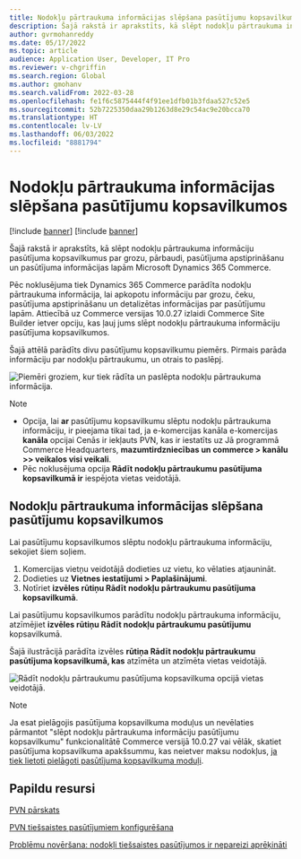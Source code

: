 ```yaml
---
title: Nodokļu pārtraukuma informācijas slēpšana pasūtījumu kopsavilkumos
description: Šajā rakstā ir aprakstīts, kā slēpt nodokļu pārtraukuma informāciju pasūtījuma kopsavilkumus par grozu, pārbaudi, pasūtījuma apstiprināšanu un pasūtījuma informācijas lapām Microsoft Dynamics 365 Commerce.
author: gvrmohanreddy
ms.date: 05/17/2022
ms.topic: article
audience: Application User, Developer, IT Pro
ms.reviewer: v-chgriffin
ms.search.region: Global
ms.author: gmohanv
ms.search.validFrom: 2022-03-28
ms.openlocfilehash: fe1f6c5875444f4f91ee1dfb01b3fdaa527c52e5
ms.sourcegitcommit: 52b7225350daa29b1263d8e29c54ac9e20bcca70
ms.translationtype: HT
ms.contentlocale: lv-LV
ms.lasthandoff: 06/03/2022
ms.locfileid: "8881794"
---
```

# <a name="hide-tax-breakup-information-in-order-summaries"></a>Nodokļu pārtraukuma informācijas slēpšana pasūtījumu kopsavilkumos

[!include [banner](includes/banner.md)]
[!include [banner](includes/preview-banner.md)]

Šajā rakstā ir aprakstīts, kā slēpt nodokļu pārtraukuma informāciju pasūtījuma kopsavilkumus par grozu, pārbaudi, pasūtījuma apstiprināšanu un pasūtījuma informācijas lapām Microsoft Dynamics 365 Commerce.

Pēc noklusējuma tiek Dynamics 365 Commerce parādīta nodokļu pārtraukuma informācija, lai apkopotu informāciju par grozu, čeku, pasūtījuma apstiprināšanu un detalizētas informācijas par pasūtījumu lapām. Attiecībā uz Commerce versijas 10.0.27 izlaidi Commerce Site Builder ietver opciju, kas ļauj jums slēpt nodokļu pārtraukuma informāciju pasūtījuma kopsavilkumos.

Šajā attēlā parādīts divu pasūtījumu kopsavilkumu piemērs. Pirmais parāda informāciju par nodokļu pārtraukumu, un otrais to paslēpj.

![Piemēri groziem, kur tiek rādīta un paslēpta nodokļu pārtraukuma informācija.](media/prices-include-sales-tax-e-Commerce.png)

> [!NOTE]
> - Opcija, lai **ar** pasūtījumu kopsavilkumu slēptu nodokļu pārtraukuma informāciju, ir pieejama tikai tad, ja e-komercijas kanāla e-komercijas **kanāla** opcijai Cenās ir iekļauts PVN, kas ir iestatīts uz Jā programmā Commerce Headquarters, **mazumtirdzniecības un commerce \> kanālu \>\> veikalos visi veikali**. 
> - Pēc noklusējuma opcija **Rādīt nodokļu pārtraukumu pasūtījuma kopsavilkumā ir** iespējota vietas veidotājā.

## <a name="hide-tax-breakup-information-in-order-summaries"></a>Nodokļu pārtraukuma informācijas slēpšana pasūtījumu kopsavilkumos

Lai pasūtījumu kopsavilkumos slēptu nodokļu pārtraukuma informāciju, sekojiet šiem soļiem.

1. Komercijas vietņu veidotājā dodieties uz vietu, ko vēlaties atjaunināt.
1. Dodieties uz **Vietnes iestatījumi \> Paplašinājumi**.
1. Notīriet **izvēles rūtiņu Rādīt nodokļu pārtraukumu pasūtījuma kopsavilkumā**.

Lai pasūtījumu kopsavilkumos parādītu nodokļu pārtraukuma informāciju, atzīmējiet **izvēles rūtiņu Rādīt nodokļu pārtraukumu pasūtījumu** kopsavilkumā.  

Šajā ilustrācijā parādīta izvēles **rūtiņa Rādīt nodokļu pārtraukumu pasūtījuma kopsavilkumā, kas** atzīmēta un atzīmēta vietas veidotājā.

![Rādīt nodokļu pārtraukumu pasūtījuma kopsavilkuma opcijā vietas veidotājā.](media/prices-include-sales-tax-e-Commerce-site-settings.png)

> [!NOTE]
> Ja esat pielāgojis pasūtījuma kopsavilkuma moduļus un nevēlaties pārmantot "slēpt nodokļu pārtraukuma informāciju pasūtījumu kopsavilkumu" funkcionalitātē Commerce versijā 10.0.27 vai vēlāk, skatiet pasūtījuma kopsavilkuma apakšsummu, kas neietver maksu nodokļus, [ja tiek lietoti pielāgoti pasūtījuma kopsavilkuma moduļi](troubleshoot/summary-taxes-custom-modules-10.0.27.md#resolution).

## <a name="additional-resources"></a>Papildu resursi

[PVN pārskats](/finance/general-ledger/indirect-taxes-overview)

[PVN tiešsaistes pasūtījumiem konfigurēšana](sales-tax-config.md)

[Problēmu novēršana: nodokļi tiešsaistes pasūtījumos ir nepareizi aprēķināti](troubleshoot/tax-miscalculated-online-order.md)
